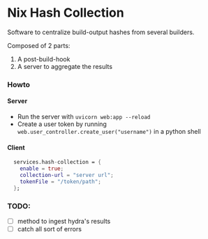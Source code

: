 Nix Hash Collection
===============================

Software to centralize build-output hashes from several builders.

Composed of 2 parts:
1) A post-build-hook
2) A server to aggregate the results

### Howto

#### Server

- Run the server with `uvicorn web:app --reload`
- Create a user token by running `web.user_controller.create_user("username")` in a python shell

#### Client

```nix
  services.hash-collection = {
    enable = true;
    collection-url = "server url";
    tokenFile = "/token/path";
  };
```


### TODO:
- [ ] method to ingest hydra's results
- [ ] catch all sort of errors
